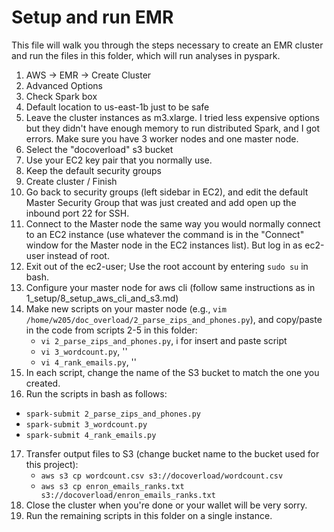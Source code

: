 # Setup and run EMR

This file will walk you through the steps necessary to create an EMR cluster and run the files in this folder, which will run analyses in pyspark.

1. AWS -> EMR -> Create Cluster
2. Advanced Options
3. Check Spark box
4. Default location to us-east-1b just to be safe
5. Leave the cluster instances as m3.xlarge. I tried less expensive options but they didn't have enough memory to run distributed Spark, and I got errors. Make sure you have 3 worker nodes and one master node.
6. Select the "docoverload" s3 bucket
7. Use your EC2 key pair that you normally use.
8. Keep the default security groups
9. Create cluster / Finish
10. Go back to security groups (left sidebar in EC2), and edit the default Master Security Group that was just created and add open up the inbound port 22 for SSH.
11. Connect to the Master node the same way you would normally connect to an EC2 instance (use whatever the command is in the "Connect" window for the Master node in the EC2 instances list). But log in as ec2-user instead of root.
12. Exit out of the ec2-user; Use the root account by entering `sudo su` in bash.
13. Configure your master node for aws cli (follow same instructions as in 1_setup/8_setup_aws_cli_and_s3.md)
14. Make new scripts on your master node (e.g., `vim /home/w205/doc_overload/2_parse_zips_and_phones.py`), and copy/paste in the code from scripts 2-5 in this folder:
    - `vi 2_parse_zips_and_phones.py`, i for insert and paste script
    - `vi 3_wordcount.py`, ''
    - `vi 4_rank_emails.py`, ''
15. In each script, change the name of the S3 bucket to match the one you created. 
16. Run the scripts in bash as follows: 
   -  `spark-submit 2_parse_zips_and_phones.py`
   -  `spark-submit 3_wordcount.py`
   -  `spark-submit 4_rank_emails.py`
17. Transfer output files to S3 (change bucket name to the bucket used for this project): 
    - `aws s3 cp wordcount.csv s3://docoverload/wordcount.csv` 
    - `aws s3 cp enron_emails_ranks.txt s3://docoverload/enron_emails_ranks.txt`
18. Close the cluster when you're done or your wallet will be very sorry.
19. Run the remaining scripts in this folder on a single instance. 

